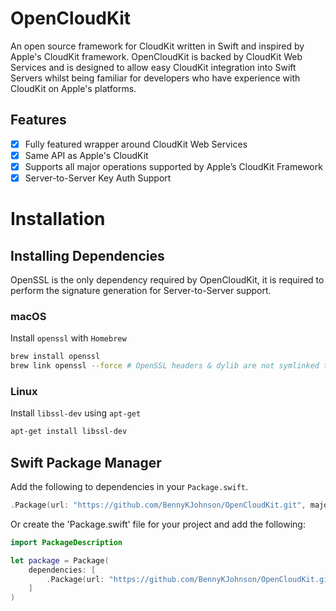 # OpenCloudKit
An open source framework for CloudKit written in Swift and inspired by Apple's CloudKit framework. 
OpenCloudKit is backed by CloudKit Web Services and is designed to allow easy CloudKit integration into Swift Servers whilst being familiar for developers who have experience with CloudKit on Apple's platforms.

## Features

- [x] Fully featured wrapper around CloudKit Web Services
- [x] Same API as Apple's CloudKit
- [x] Supports all major operations supported by Apple’s CloudKit Framework
- [x] Server-to-Server Key Auth Support

# Installation

## Installing Dependencies 
OpenSSL is the only dependency required by OpenCloudKit, it is required to perform the signature generation for Server-to-Server support. 

### macOS
Install `openssl` with `Homebrew`
```sh
brew install openssl
brew link openssl --force # OpenSSL headers & dylib are not symlinked to /usr/local by default
```

### Linux
Install `libssl-dev` using `apt-get`
```sh
apt-get install libssl-dev
```
## Swift Package Manager
Add the following to dependencies in your `Package.swift`.
```swift
.Package(url: "https://github.com/BennyKJohnson/OpenCloudKit.git", majorVersion: 0, minor: 1)
```
Or create the 'Package.swift' file for your project and add the following:
```swift
import PackageDescription

let package = Package(
	dependencies: [
		.Package(url: "https://github.com/BennyKJohnson/OpenCloudKit.git", majorVersion: 0, minor: 1),
	]
)
```
